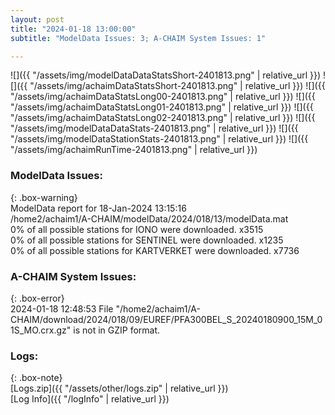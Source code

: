 ```yaml
---
layout: post
title: "2024-01-18 13:00:00"
subtitle: "ModelData Issues: 3; A-CHAIM System Issues: 1"

---
```


![]({{ "/assets/img/modelDataDataStatsShort-2401813.png" | relative_url }})
![]({{ "/assets/img/achaimDataStatsShort-2401813.png" | relative_url }})
![]({{ "/assets/img/achaimDataStatsLong00-2401813.png" | relative_url }})
![]({{ "/assets/img/achaimDataStatsLong01-2401813.png" | relative_url }})
![]({{ "/assets/img/achaimDataStatsLong02-2401813.png" | relative_url }})
![]({{ "/assets/img/modelDataDataStats-2401813.png" | relative_url }})
![]({{ "/assets/img/modelDataStationStats-2401813.png" | relative_url }})
![]({{ "/assets/img/achaimRunTime-2401813.png" | relative_url }})


### ModelData Issues:  
  
{: .box-warning}  
 ModelData report for 18-Jan-2024 13:15:16   
 /home2/achaim1/A-CHAIM/modelData/2024/018/13/modelData.mat   
 0% of all possible stations for IONO were downloaded. x3515   
 0% of all possible stations for SENTINEL were downloaded. x1235   
 0% of all possible stations for KARTVERKET were downloaded. x7736   
  
### A-CHAIM System Issues:  
  
{: .box-error}  
2024-01-18 12:48:53 File "/home2/achaim1/A-CHAIM/download/2024/018/09/EUREF/PFA300BEL_S_20240180900_15M_01S_MO.crx.gz" is not in GZIP format.  

### Logs:  
  
{: .box-note}  
[Logs.zip]({{ "/assets/other/logs.zip" | relative_url }})  
[Log Info]({{ "/logInfo" | relative_url }})  
